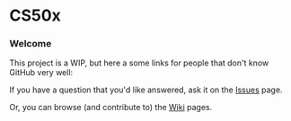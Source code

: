 # CS50x

### Welcome

This project is a WIP, but here a some links for people that don't know
GitHub very well:

If you have a question that you'd like answered, ask it on the
[Issues](https://github.com/LaunchCodeCommunity/cs50x/issues) page.

Or, you can browse (and contribute to) the
[Wiki](https://github.com/LaunchCodeCommunity/cs50x/wiki) pages.
